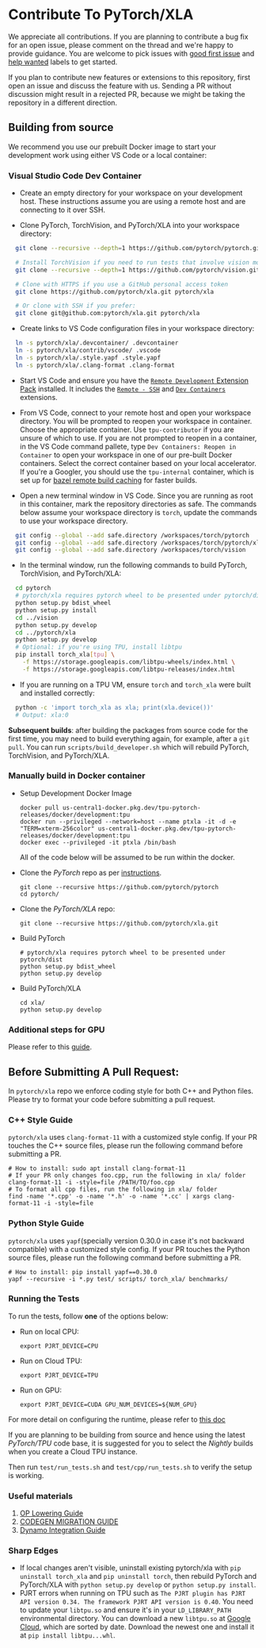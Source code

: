 # Contribute To PyTorch/XLA

We appreciate all contributions. If you are planning to contribute a bug fix for 
an open issue, please comment on the thread and we're happy to provide guidance.
You are welcome to pick issues with [good first issue](https://github.com/pytorch/xla/issues?q=is%3Aissue+is%3Aopen+label%3A%22good+first+issue%22) 
and [help wanted](https://github.com/pytorch/xla/issues?q=is%3Aissue+is%3Aopen+label%3A%22help+wanted%22) 
labels to get started.

If you plan to contribute new features or extensions to this repository, first 
open an issue and discuss the feature with us. Sending a PR without discussion 
might result in a rejected PR, because we might be taking the repository in a 
different direction.

## Building from source

We recommend you use our prebuilt Docker image to start your development work 
using either VS Code or a local container:

### Visual Studio Code Dev Container

* Create an empty directory for your workspace on your development host. These 
  instructions assume you are using a remote host and are connecting to it over 
  SSH.
  
* Clone PyTorch, TorchVision, and PyTorch/XLA into your workspace directory:

```bash
  git clone --recursive --depth=1 https://github.com/pytorch/pytorch.git

  # Install TorchVision if you need to run tests that involve vision modules
  git clone --recursive --depth=1 https://github.com/pytorch/vision.git

  # Clone with HTTPS if you use a GitHub personal access token
  git clone https://github.com/pytorch/xla.git pytorch/xla

  # Or clone with SSH if you prefer:
  git clone git@github.com:pytorch/xla.git pytorch/xla
```

* Create links to VS Code configuration files in your workspace directory:

```bash
  ln -s pytorch/xla/.devcontainer/ .devcontainer
  ln -s pytorch/xla/contrib/vscode/ .vscode
  ln -s pytorch/xla/.style.yapf .style.yapf
  ln -s pytorch/xla/.clang-format .clang-format
```

* Start VS Code and ensure you have the [`Remote Development` Extension Pack](https://marketplace.visualstudio.com/items?itemName=ms-vscode-remote.vscode-remote-extensionpack)
  installed. It includes the [`Remote - SSH`](https://marketplace.visualstudio.com/items?itemName=ms-vscode-remote.remote-ssh) and
  [`Dev Containers`](https://marketplace.visualstudio.com/items?itemName=ms-vscode-remote.remote-containers)
  extensions.

* From VS Code, connect to your remote host and open your workspace directory. 
  You will be prompted to reopen your workspace in container. Choose the 
  appropriate container. Use `tpu-contributor` if you are unsure of which to use. 
  If you are not prompted to reopen in a container, in the VS Code command 
  pallete, type `Dev Containers: Reopen in Container` to open your workspace in 
  one of our pre-built Docker containers. Select the correct container based on 
  your local accelerator. If you're a Googler, you should use the `tpu-internal`
  container, which is set up for [bazel remote build caching](https://github.com/pytorch/xla/blob/master/docs/source/contribute/bazel.md#remote-caching)
  for faster builds.

* Open a new terminal window in VS Code. Since you are running as root in this 
  container, mark the repository directories as safe. The commands below assume
  your workspace directory is `torch`, update the commands to use your workspace
  directory.

```bash
  git config --global --add safe.directory /workspaces/torch/pytorch
  git config --global --add safe.directory /workspaces/torch/pytorch/xla
  git config --global --add safe.directory /workspaces/torch/vision
```
* In the terminal window, run the following commands to build PyTorch, 
  TorchVision, and  PyTorch/XLA:

```bash
  cd pytorch
  # pytorch/xla requires pytorch wheel to be presented under pytorch/dist
  python setup.py bdist_wheel
  python setup.py install
  cd ../vision
  python setup.py develop
  cd ../pytorch/xla
  python setup.py develop
  # Optional: if you're using TPU, install libtpu
  pip install torch_xla[tpu] \
    -f https://storage.googleapis.com/libtpu-wheels/index.html \
    -f https://storage.googleapis.com/libtpu-releases/index.html
  ```

* If you are running on a TPU VM, ensure `torch` and `torch_xla` were built and 
  installed correctly:

```bash
  python -c 'import torch_xla as xla; print(xla.device())'
  # Output: xla:0
```

**Subsequent builds**: after building the packages from source code for the 
first time, you may need to build everything again, for example, after a
`git pull`. You can run `scripts/build_developer.sh` which will rebuild PyTorch,
TorchVision, and PyTorch/XLA.

### Manually build in Docker container

* Setup Development Docker Image

  ```shell
  docker pull us-central1-docker.pkg.dev/tpu-pytorch-releases/docker/development:tpu
  docker run --privileged --network=host --name ptxla -it -d -e "TERM=xterm-256color" us-central1-docker.pkg.dev/tpu-pytorch-releases/docker/development:tpu
  docker exec --privileged -it ptxla /bin/bash
  ```
  All of the code below will be assumed to be run within the docker.

* Clone the _PyTorch_ repo as per [instructions](https://github.com/pytorch/pytorch#from-source).

  ```Shell
  git clone --recursive https://github.com/pytorch/pytorch
  cd pytorch/
  ```

* Clone the _PyTorch/XLA_ repo:

  ```Shell
  git clone --recursive https://github.com/pytorch/xla.git
  ```

* Build PyTorch
  ```Shell
  # pytorch/xla requires pytorch wheel to be presented under pytorch/dist
  python setup.py bdist_wheel
  python setup.py develop
  ```
* Build PyTorch/XLA
  ```Shell
  cd xla/
  python setup.py develop
  ```

### Additional steps for GPU

Please refer to this [guide](https://github.com/pytorch/xla/blob/v2.5.0/plugins/cuda/README.md).

## Before Submitting A Pull Request:

In `pytorch/xla` repo we enforce coding style for both C++ and Python files. Please try to format
your code before submitting a pull request.

### C++ Style Guide

`pytorch/xla` uses `clang-format-11` with a customized style config.
If your PR touches the C++ source files, please run the following command before submitting a PR.

```Shell
# How to install: sudo apt install clang-format-11
# If your PR only changes foo.cpp, run the following in xla/ folder
clang-format-11 -i -style=file /PATH/TO/foo.cpp
# To format all cpp files, run the following in xla/ folder
find -name '*.cpp' -o -name '*.h' -o -name '*.cc' | xargs clang-format-11 -i -style=file
```

### Python Style Guide

`pytorch/xla` uses `yapf`(specially version 0.30.0 in case it's not backward compatible) with a customized style config.
If your PR touches the Python source files, please run the following command before submitting a PR.

```Shell
# How to install: pip install yapf==0.30.0
yapf --recursive -i *.py test/ scripts/ torch_xla/ benchmarks/
```

### Running the Tests

To run the tests, follow __one__ of the options below:

* Run on local CPU:

  ```Shell
  export PJRT_DEVICE=CPU
  ```

* Run on Cloud TPU:

  ```Shell
  export PJRT_DEVICE=TPU
  ```

* Run on GPU:

  ```Shell
  export PJRT_DEVICE=CUDA GPU_NUM_DEVICES=${NUM_GPU}
  ```

For more detail on configuring the runtime, please refer to [this doc](https://github.com/pytorch/xla/blob/master/docs/pjrt.md#quickstart)

If you are planning to be building from source and hence using the latest _PyTorch/TPU_ code base,
it is suggested for you to select the _Nightly_ builds when you create a Cloud TPU instance.

Then run `test/run_tests.sh` and `test/cpp/run_tests.sh` to verify the setup is working.

### Useful materials
1. [OP Lowering Guide](https://github.com/pytorch/xla/blob/master/OP_LOWERING_GUIDE.md)
2. [CODEGEN MIGRATION GUIDE](https://github.com/pytorch/xla/blob/master/CODEGEN_MIGRATION_GUIDE.md)
3. [Dynamo Integration Guide](https://github.com/pytorch/xla/blob/master/docs/dynamo.md)

### Sharp Edges

* If local changes aren't visible, uninstall existing pytorch/xla with `pip uninstall torch_xla` and `pip uninstall torch`, then rebuild PyTorch and PyTorch/XLA with `python setup.py develop` or `python setup.py install`.
* PJRT errors when running on TPU such as `The PJRT plugin has PJRT API version 0.34. The framework PJRT API version is 0.40`. You need to update your `libtpu.so` and ensure it's in your `LD_LIBRARY_PATH` environmental directory. You can download a new `libtpu.so` at [Google Cloud](https://storage.googleapis.com/libtpu-wheels/index.html), which are sorted by date. Download the newest one and install it at `pip install libtpu...whl`.
